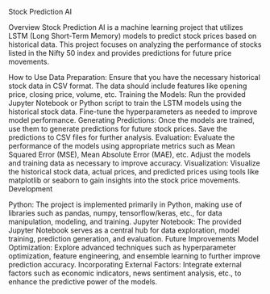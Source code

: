 Stock Prediction AI

Overview
Stock Prediction AI is a machine learning project that utilizes LSTM (Long Short-Term Memory) models to predict stock prices based on historical data. This project focuses on analyzing the performance of stocks listed in the Nifty 50 index and provides predictions for future price movements.

How to Use
Data Preparation: Ensure that you have the necessary historical stock data in CSV format. The data should include features like opening price, closing price, volume, etc.
Training the Models: Run the provided Jupyter Notebook or Python script to train the LSTM models using the historical stock data. Fine-tune the hyperparameters as needed to improve model performance.
Generating Predictions: Once the models are trained, use them to generate predictions for future stock prices. Save the predictions to CSV files for further analysis.
Evaluation: Evaluate the performance of the models using appropriate metrics such as Mean Squared Error (MSE), Mean Absolute Error (MAE), etc. Adjust the models and training data as necessary to improve accuracy.
Visualization: Visualize the historical stock data, actual prices, and predicted prices using tools like matplotlib or seaborn to gain insights into the stock price movements.
Development

Python: The project is implemented primarily in Python, making use of libraries such as pandas, numpy, tensorflow/keras, etc., for data manipulation, modeling, and training.
Jupyter Notebook: The provided Jupyter Notebook serves as a central hub for data exploration, model training, prediction generation, and evaluation.
Future Improvements
Model Optimization: Explore advanced techniques such as hyperparameter optimization, feature engineering, and ensemble learning to further improve prediction accuracy.
Incorporating External Factors: Integrate external factors such as economic indicators, news sentiment analysis, etc., to enhance the predictive power of the models.
